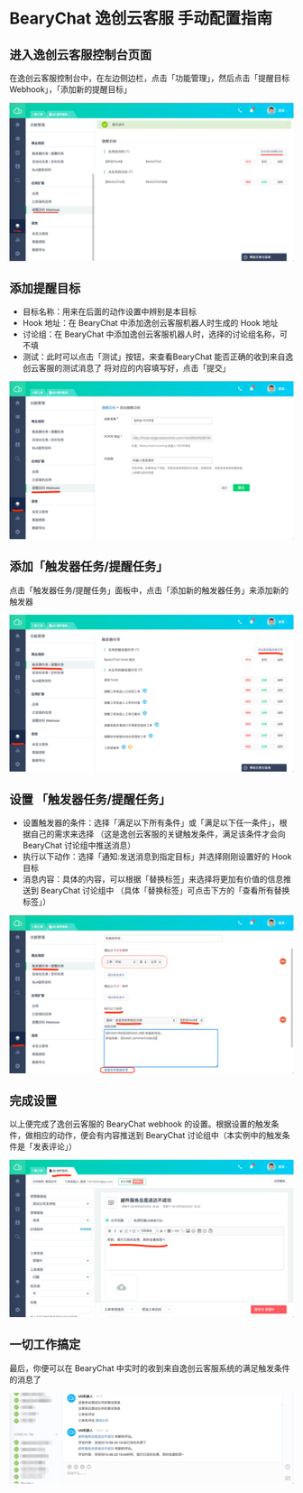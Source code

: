 # BearyChat 逸创云客服 手动配置指南

## 进入逸创云客服控制台页面

在逸创云客服控制台中，在左边侧边栏，点击「功能管理」，然后点击「提醒目标 Webhook」，「添加新的提醒目标」

![](/tutorials/image/kf5_step1.png)

## 添加提醒目标
 - 目标名称：用来在后面的动作设置中辨别是本目标
 - Hook 地址：在 BearyChat 中添加逸创云客服机器人时生成的 Hook 地址
 - 讨论组：在 BearyChat 中添加逸创云客服机器人时，选择的讨论组名称，可不填
 - 测试：此时可以点击「测试」按钮，来查看BearyChat 能否正确的收到来自逸创云客服的测试消息了
 将对应的内容填写好，点击「提交」

![](/tutorials/image/kf5_step2.png)

## 添加「触发器任务/提醒任务」

点击「触发器任务/提醒任务」面板中，点击「添加新的触发器任务」来添加新的触发器

![](/tutorials/image/kf5_step3.png)

## 设置 「触发器任务/提醒任务」
 - 设置触发器的条件：选择「满足以下所有条件」或「满足以下任一条件」，根据自己的需求来选择 （这是逸创云客服的关键触发条件，满足该条件才会向 BearyChat 讨论组中推送消息）
 - 执行以下动作：选择「通知:发送消息到指定目标」并选择刚刚设置好的 Hook 目标
 - 消息内容：具体的内容，可以根据「替换标签」来选择将更加有价值的信息推送到 BearyChat 讨论组中 （具体「替换标签」可点击下方的「查看所有替换标签」）

![](/tutorials/image/kf5_step4.png)

##  完成设置

以上便完成了逸创云客服的 BearyChat webhook 的设置。根据设置的触发条件，做相应的动作，便会有内容推送到 BearyChat 讨论组中（本实例中的触发条件是「发表评论」）

![](/tutorials/image/kf5_step5.png)

##  一切工作搞定

最后，你便可以在 BearyChat 中实时的收到来自逸创云客服系统的满足触发条件的消息了

![](/tutorials/image/kf5_step6.png)

